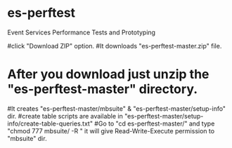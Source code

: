 es-perftest
===========

Event Services Performance Tests and Prototyping

#click "Download ZIP" option.
#It downloads "es-perftest-master.zip" file.
# After you download just unzip the "es-perftest-master" directory.
#It creates "es-perftest-master/mbsuite" & "es-perftest-master/setup-info" dir. 
#create table scripts are available in "es-perftest-master/setup-info/create-table-queries.txt"
#Go to "cd es-perftest-master/" and type  "chmod 777 mbsuite/ -R " it will give Read-Write-Execute permission to "mbsuite" dir.

